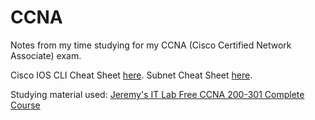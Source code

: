 # CCNA

Notes from my time studying for my CCNA (Cisco Certified Network Associate) exam.

Cisco IOS CLI Cheat Sheet [here](https://github.com/r7perezyera/Cisco-IOS-Command-CheatSheets/blob/master/router_commands.md).
Subnet Cheat Sheet [here](https://dnsmadeeasy.com/support/subnet).

Studying material used:
[Jeremy's IT Lab Free CCNA 200-301 Complete Course](https://www.youtube.com/watch?v=H8W9oMNSuwo&list=PLxbwE86jKRgMpuZuLBivzlM8s2Dk5lXBQ&pp=iAQB)
